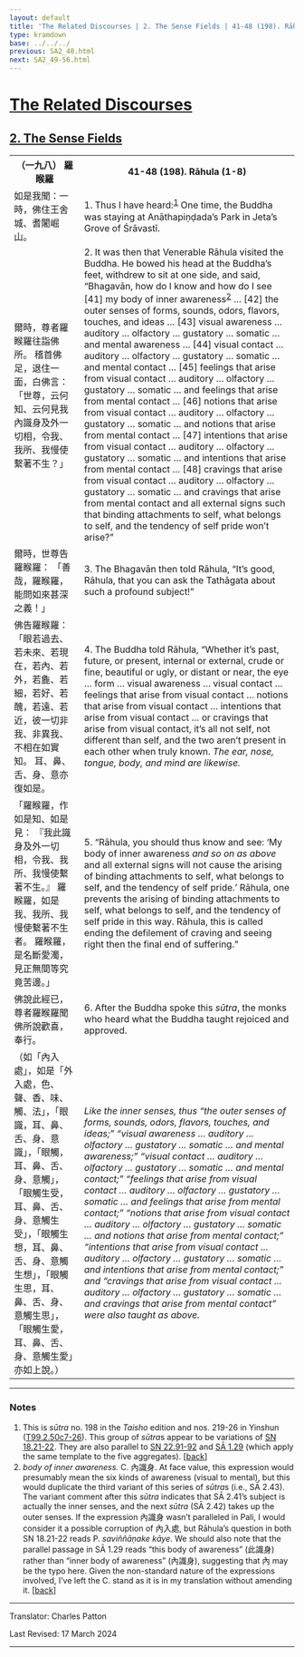 ```yaml
---
layout: default
title: 'The Related Discourses | 2. The Sense Fields | 41-48 (198). Rāhula (1-8)'
type: kramdown
base: ../../../
previous: SA2_40.html
next: SA2_49-56.html
---
```


<h1><a href='(../index.html)'>The Related Discourses</a></h1>
<h2><a href='index.html'>2. The Sense Fields</a></h2>

<table class="trans">
  <th class='ch'>（一九八） 羅睺羅</th>
  <th class='en'>41-48 (198). Rāhula (1-8)</th>
  <tr>
    <td title='t99.2.50c7'>如是我聞：一時，佛住王舍城、耆闍崛山。</td>
    <td id='p1'>1. Thus I have heard:<sup id="ref1"><a href="#n1">1</a></sup> One time, the Buddha was staying at Anāthapiṇḍada’s Park in Jeta’s Grove of Śrāvastī.</td>
  </tr>
  <tr>
    <td title='t99.2.50c8'>爾時，尊者羅睺羅往詣佛所。 稽首佛足，退住一面，白佛言： 「世尊，云何知、云何見我內識身及外一切相，令我、我所、我慢使繫著不生？」</td>
    <td id='p2'>2. It was then that Venerable Rāhula visited the Buddha. He bowed his head at the Buddha’s feet, withdrew to sit at one side, and said, “Bhagavān, how do I know and how do I see [41] my body of inner awareness<sup id="ref2"><a href="#n2">2</a></sup> … [42] the outer senses of forms, sounds, odors, flavors, touches, and ideas … [43] visual awareness … auditory … olfactory … gustatory … somatic … and mental awareness … [44] visual contact … auditory … olfactory … gustatory … somatic … and mental contact … [45] feelings that arise from visual contact … auditory … olfactory … gustatory … somatic … and feelings that arise from mental contact … [46] notions that arise from visual contact … auditory … olfactory … gustatory … somatic … and notions that arise from mental contact … [47] intentions that arise from visual contact … auditory … olfactory … gustatory … somatic … and intentions that arise from mental contact … [48] cravings that arise from visual contact … auditory … olfactory … gustatory … somatic … and cravings that arise from mental contact and all external signs such that binding attachments to self, what belongs to self, and the tendency of self pride won’t arise?”</td>
  </tr>
  <tr>
    <td title='t99.2.50c11'>爾時，世尊告羅睺羅： 「善哉，羅睺羅，能問如來甚深之義！」</td>
    <td id='p3'>3. The Bhagavān then told Rāhula, “It’s good, Rāhula, that you can ask the Tathāgata about such a profound subject!”</td>
  </tr>
  <tr>
    <td title='t99.2.50c12'>佛告羅睺羅： 「眼若過去、若未來、若現在，若內、若外，若麁、若細，若好、若醜，若遠、若近，彼一切非我、非異我、不相在如實知。 耳、鼻、舌、身、意亦復如是。</td>
    <td id='p4'>4. The Buddha told Rāhula, “Whether it’s past, future, or present, internal or external, crude or fine, beautiful or ugly, or distant or near, the eye  … form … visual awareness … visual contact … feelings that arise from visual contact … notions that arise from visual contact … intentions that arise from visual contact … or cravings that arise from visual contact, it’s all not self, not different than self, and the two aren’t present in each other when truly known. <em>The ear, nose, tongue, body, and mind are likewise.</em></td>
  </tr>
  <tr>
    <td title='t99.2.50c15'>「羅睺羅，作如是知、如是見： 『我此識身及外一切相，令我、我所、我慢使繫著不生。』 羅睺羅，如是我、我所、我慢使繫著不生者。 羅睺羅，是名斷愛濁，見正無間等究竟苦邊。」</td>
    <td id='p5'>5. “Rāhula, you should thus know and see: ‘My body of inner awareness <em>and so on as above</em> and all external signs will not cause the arising of binding attachments to self, what belongs to self, and the tendency of self pride.’ Rāhula, one prevents the arising of binding attachments to self, what belongs to self, and the tendency of self pride in this way. Rāhula, this is called ending the defilement of craving and seeing right then the final end of suffering.”</td>
  </tr>
  <tr>
    <td title='t99.2.50c19'>佛說此經已，尊者羅睺羅聞佛所說歡喜，奉行。</td>
    <td id='p6'>6. After the Buddha spoke this <em>sūtra</em>, the monks who heard what the Buddha taught rejoiced and approved.</td>
  </tr>
  <tr>
    <td title='t99.2.50c21'>（如「內入處」，如是「外入處，色、聲、香、味、觸、法」，「眼識，耳、鼻、舌、身、意識」，「眼觸，耳、鼻、舌、身、意觸」，「眼觸生受，耳、鼻、舌、身、意觸生受」，「眼觸生想，耳、鼻、舌、身、意觸生想」，「眼觸生思，耳、鼻、舌、身、意觸生思」，「眼觸生愛，耳、鼻、舌、身、意觸生愛」亦如上說。）</td>
    <td><em>Like the inner senses, thus “the outer senses of forms, sounds, odors, flavors, touches, and ideas;” “visual awareness … auditory … olfactory … gustatory … somatic … and mental awareness;” “visual contact … auditory … olfactory … gustatory … somatic … and mental contact;” “feelings that arise from visual contact … auditory … olfactory … gustatory … somatic … and feelings that arise from mental contact;” “notions that arise from visual contact … auditory … olfactory … gustatory … somatic … and notions that arise from mental contact;” “intentions that arise from visual contact … auditory … olfactory … gustatory … somatic … and intentions that arise from mental contact;” and “cravings that arise from visual contact … auditory … olfactory … gustatory … somatic … and cravings that arise from mental contact” were also taught as above.</em></td>
  </tr>
</table>

<hr/>

<h3 id="notes">Notes</h3>

<ol>
<li id="n1">This is <em>sūtra</em> no. 198 in the <cite>Taisho</cite> edition and nos. 219-26 in Yinshun (<a href="https://cbetaonline.dila.edu.tw/zh/T02n0099_p0050c07" target="_blank">T99.2.50c7-26</a>). This group of <em>sūtra</em>s appear to be variations of <a href="https://suttacentral.net/sn18.21" target="_blank">SN 18.21-22</a>. They are also parallel to <a href="https://suttacentral.net/sn22.91" target="_blank">SN 22.91-92</a> and <a href="../01/SA1_29.html" target="_blank">SĀ 1.29</a> (which apply the same template to the five aggregates). [<a href="#ref1">back</a>]</li>
<li id="n2"><em>body of inner awareness.</em> C. 內識身. At face value, this expression would presumably mean the six kinds of awareness (visual to mental), but this would duplicate the third variant of this series of <em>sūtra</em>s (i.e., SĀ 2.43). The variant comment after this <em>sūtra</em> indicates that SĀ 2.41’s subject is actually the inner senses, and the next <em>sūtra</em> (SĀ 2.42) takes up the outer senses. If the expression 內識身 wasn’t paralleled in Pali, I would consider it a possible corruption of 內入處, but Rāhula’s question in both SN 18.21-22 reads P. <em>saviññāṇake kāye</em>. We should also note that the parallel passage in SĀ 1.29 reads “this body of awareness” (此識身) rather than “inner body of awareness” (內識身), suggesting that 內 may be the typo here. Given the non-standard nature of the expressions involved, I’ve left the C. stand as it is in my translation without amending it. [<a href="#ref2">back</a>]</li>
</ol>
<hr/>

<p class="translator">Translator: Charles Patton</p>
<p class='revised'>Last Revised: 17 March 2024</p>

<hr/>